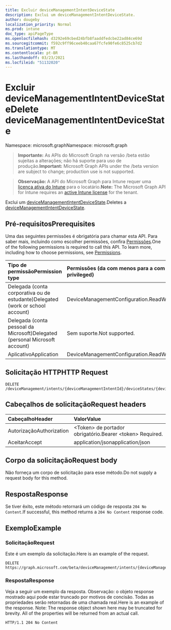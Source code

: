 ```yaml
---
title: Excluir deviceManagementIntentDeviceState
description: Exclui um deviceManagementIntentDeviceState.
author: dougeby
localization_priority: Normal
ms.prod: intune
doc_type: apiPageType
ms.openlocfilehash: d3292e69cbed24bfb8faaddfedcbe22ad84ce69d
ms.sourcegitcommit: f592c9ff96ceeb40caa67fcfe90fe6c8525cb7d2
ms.translationtype: MT
ms.contentlocale: pt-BR
ms.lasthandoff: 03/23/2021
ms.locfileid: "51132020"
---
```

# <a name="delete-devicemanagementintentdevicestate"></a><span data-ttu-id="e14ea-103">Excluir deviceManagementIntentDeviceState</span><span class="sxs-lookup"><span data-stu-id="e14ea-103">Delete deviceManagementIntentDeviceState</span></span>

<span data-ttu-id="e14ea-104">Namespace: microsoft.graph</span><span class="sxs-lookup"><span data-stu-id="e14ea-104">Namespace: microsoft.graph</span></span>

> <span data-ttu-id="e14ea-105">**Importante:** As APIs do Microsoft Graph na versão /beta estão sujeitas a alterações; não há suporte para uso de produção.</span><span class="sxs-lookup"><span data-stu-id="e14ea-105">**Important:** Microsoft Graph APIs under the /beta version are subject to change; production use is not supported.</span></span>

> <span data-ttu-id="e14ea-106">**Observação:** A API do Microsoft Graph para Intune requer uma [licença ativa do Intune](https://go.microsoft.com/fwlink/?linkid=839381) para o locatário.</span><span class="sxs-lookup"><span data-stu-id="e14ea-106">**Note:** The Microsoft Graph API for Intune requires an [active Intune license](https://go.microsoft.com/fwlink/?linkid=839381) for the tenant.</span></span>

<span data-ttu-id="e14ea-107">Exclui um [deviceManagementIntentDeviceState](../resources/intune-deviceintent-devicemanagementintentdevicestate.md).</span><span class="sxs-lookup"><span data-stu-id="e14ea-107">Deletes a [deviceManagementIntentDeviceState](../resources/intune-deviceintent-devicemanagementintentdevicestate.md).</span></span>

## <a name="prerequisites"></a><span data-ttu-id="e14ea-108">Pré-requisitos</span><span class="sxs-lookup"><span data-stu-id="e14ea-108">Prerequisites</span></span>
<span data-ttu-id="e14ea-p101">Uma das seguintes permissões é obrigatória para chamar esta API. Para saber mais, incluindo como escolher permissões, confira [Permissões](/graph/permissions-reference).</span><span class="sxs-lookup"><span data-stu-id="e14ea-p101">One of the following permissions is required to call this API. To learn more, including how to choose permissions, see [Permissions](/graph/permissions-reference).</span></span>

|<span data-ttu-id="e14ea-111">Tipo de permissão</span><span class="sxs-lookup"><span data-stu-id="e14ea-111">Permission type</span></span>|<span data-ttu-id="e14ea-112">Permissões (da com menos para a com mais privilégios)</span><span class="sxs-lookup"><span data-stu-id="e14ea-112">Permissions (from least to most privileged)</span></span>|
|:---|:---|
|<span data-ttu-id="e14ea-113">Delegada (conta corporativa ou de estudante)</span><span class="sxs-lookup"><span data-stu-id="e14ea-113">Delegated (work or school account)</span></span>|<span data-ttu-id="e14ea-114">DeviceManagementConfiguration.ReadWrite.All</span><span class="sxs-lookup"><span data-stu-id="e14ea-114">DeviceManagementConfiguration.ReadWrite.All</span></span>|
|<span data-ttu-id="e14ea-115">Delegada (conta pessoal da Microsoft)</span><span class="sxs-lookup"><span data-stu-id="e14ea-115">Delegated (personal Microsoft account)</span></span>|<span data-ttu-id="e14ea-116">Sem suporte.</span><span class="sxs-lookup"><span data-stu-id="e14ea-116">Not supported.</span></span>|
|<span data-ttu-id="e14ea-117">Aplicativo</span><span class="sxs-lookup"><span data-stu-id="e14ea-117">Application</span></span>|<span data-ttu-id="e14ea-118">DeviceManagementConfiguration.ReadWrite.All</span><span class="sxs-lookup"><span data-stu-id="e14ea-118">DeviceManagementConfiguration.ReadWrite.All</span></span>|

## <a name="http-request"></a><span data-ttu-id="e14ea-119">Solicitação HTTP</span><span class="sxs-lookup"><span data-stu-id="e14ea-119">HTTP Request</span></span>
<!-- {
  "blockType": "ignored"
}
-->
``` http
DELETE /deviceManagement/intents/{deviceManagementIntentId}/deviceStates/{deviceManagementIntentDeviceStateId}
```

## <a name="request-headers"></a><span data-ttu-id="e14ea-120">Cabeçalhos de solicitação</span><span class="sxs-lookup"><span data-stu-id="e14ea-120">Request headers</span></span>
|<span data-ttu-id="e14ea-121">Cabeçalho</span><span class="sxs-lookup"><span data-stu-id="e14ea-121">Header</span></span>|<span data-ttu-id="e14ea-122">Valor</span><span class="sxs-lookup"><span data-stu-id="e14ea-122">Value</span></span>|
|:---|:---|
|<span data-ttu-id="e14ea-123">Autorização</span><span class="sxs-lookup"><span data-stu-id="e14ea-123">Authorization</span></span>|<span data-ttu-id="e14ea-124">&lt;Token&gt; de portador obrigatório.</span><span class="sxs-lookup"><span data-stu-id="e14ea-124">Bearer &lt;token&gt; Required.</span></span>|
|<span data-ttu-id="e14ea-125">Aceitar</span><span class="sxs-lookup"><span data-stu-id="e14ea-125">Accept</span></span>|<span data-ttu-id="e14ea-126">application/json</span><span class="sxs-lookup"><span data-stu-id="e14ea-126">application/json</span></span>|

## <a name="request-body"></a><span data-ttu-id="e14ea-127">Corpo da solicitação</span><span class="sxs-lookup"><span data-stu-id="e14ea-127">Request body</span></span>
<span data-ttu-id="e14ea-128">Não forneça um corpo de solicitação para esse método.</span><span class="sxs-lookup"><span data-stu-id="e14ea-128">Do not supply a request body for this method.</span></span>

## <a name="response"></a><span data-ttu-id="e14ea-129">Resposta</span><span class="sxs-lookup"><span data-stu-id="e14ea-129">Response</span></span>
<span data-ttu-id="e14ea-130">Se tiver êxito, este método retornará um código de resposta `204 No Content`.</span><span class="sxs-lookup"><span data-stu-id="e14ea-130">If successful, this method returns a `204 No Content` response code.</span></span>

## <a name="example"></a><span data-ttu-id="e14ea-131">Exemplo</span><span class="sxs-lookup"><span data-stu-id="e14ea-131">Example</span></span>

### <a name="request"></a><span data-ttu-id="e14ea-132">Solicitação</span><span class="sxs-lookup"><span data-stu-id="e14ea-132">Request</span></span>
<span data-ttu-id="e14ea-133">Este é um exemplo da solicitação.</span><span class="sxs-lookup"><span data-stu-id="e14ea-133">Here is an example of the request.</span></span>
``` http
DELETE https://graph.microsoft.com/beta/deviceManagement/intents/{deviceManagementIntentId}/deviceStates/{deviceManagementIntentDeviceStateId}
```

### <a name="response"></a><span data-ttu-id="e14ea-134">Resposta</span><span class="sxs-lookup"><span data-stu-id="e14ea-134">Response</span></span>
<span data-ttu-id="e14ea-p102">Veja a seguir um exemplo da resposta. Observação: o objeto response mostrado aqui pode estar truncado por motivos de concisão. Todas as propriedades serão retornadas de uma chamada real.</span><span class="sxs-lookup"><span data-stu-id="e14ea-p102">Here is an example of the response. Note: The response object shown here may be truncated for brevity. All of the properties will be returned from an actual call.</span></span>
``` http
HTTP/1.1 204 No Content
```




